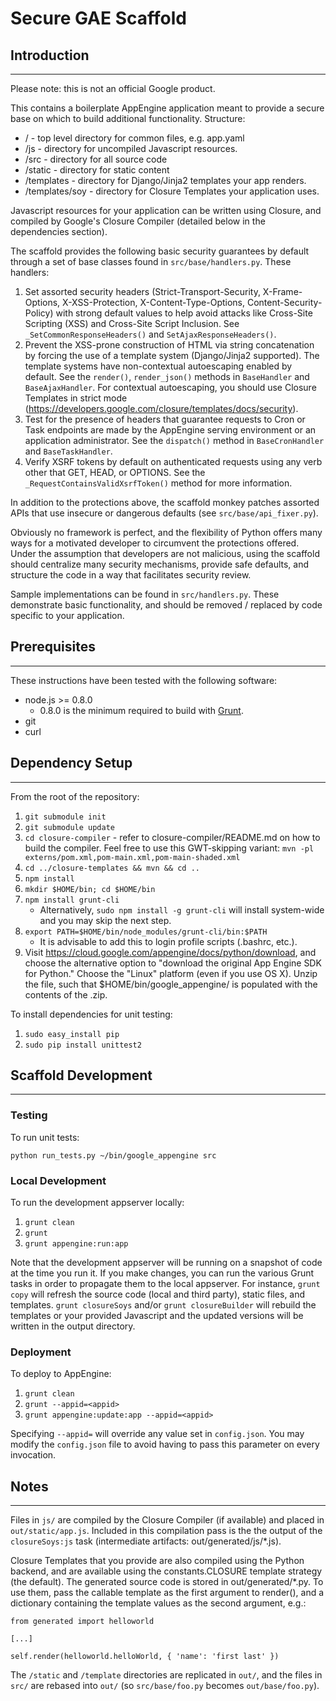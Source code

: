 # Secure GAE Scaffold

## Introduction
----
Please note: this is not an official Google product.

This contains a boilerplate AppEngine application meant to provide a secure
base on which to build additional functionality.  Structure:

* / - top level directory for common files, e.g. app.yaml
* /js - directory for uncompiled Javascript resources.
* /src - directory for all source code
* /static - directory for static content
* /templates - directory for Django/Jinja2 templates your app renders.
* /templates/soy - directory for Closure Templates your application uses.

Javascript resources for your application can be written using Closure,
and compiled by Google's Closure Compiler (detailed below in the dependencies
section).

The scaffold provides the following basic security guarantees by default through
a set of base classes found in `src/base/handlers.py`.  These handlers:

1. Set assorted security headers (Strict-Transport-Security, X-Frame-Options,
   X-XSS-Protection, X-Content-Type-Options, Content-Security-Policy) with
   strong default values to help avoid attacks like Cross-Site Scripting (XSS)
   and Cross-Site Script Inclusion.  See  `_SetCommonResponseHeaders()` and
   `SetAjaxResponseHeaders()`.
1. Prevent the XSS-prone construction of HTML via string concatenation by
   forcing the use of a template system (Django/Jinja2 supported).  The
   template systems have non-contextual autoescaping enabled by default.
   See the `render()`, `render_json()` methods in `BaseHandler` and
   `BaseAjaxHandler`. For contextual autoescaping, you should use Closure
   Templates in strict mode (<https://developers.google.com/closure/templates/docs/security>).
1. Test for the presence of headers that guarantee requests to Cron or
   Task endpoints are made by the AppEngine serving environment or an
   application administrator.  See the `dispatch()` method in `BaseCronHandler`
   and `BaseTaskHandler`.
1. Verify XSRF tokens by default on authenticated requests using any verb other
   that GET, HEAD, or OPTIONS.  See the `_RequestContainsValidXsrfToken()`
   method for more information.

In addition to the protections above, the scaffold monkey patches assorted APIs
that use insecure or dangerous defaults (see `src/base/api_fixer.py`).

Obviously no framework is perfect, and the flexibility of Python offers many
ways for a motivated developer to circumvent the protections offered.  Under
the assumption that developers are not malicious, using the scaffold should
centralize many security mechanisms, provide safe defaults, and structure the
code in a way that facilitates security review.

Sample implementations can be found in `src/handlers.py`.  These demonstrate
basic functionality, and should be removed / replaced by code specific to
your application.


## Prerequisites
----
These instructions have been tested with the following software:

* node.js >= 0.8.0
    * 0.8.0 is the minimum required to build with [Grunt](http://gruntjs.com/).
* git
* curl

## Dependency Setup
----
From the root of the repository:

1.  `git submodule init`
1.  `git submodule update`
1.  `cd closure-compiler` - refer to closure-compiler/README.md on how to build
       the compiler.  Feel free to use this GWT-skipping variant:
       `mvn -pl externs/pom.xml,pom-main.xml,pom-main-shaded.xml`
1.  `cd ../closure-templates && mvn && cd ..`
1.  `npm install`
1.  `mkdir $HOME/bin; cd $HOME/bin`
1.  `npm install grunt-cli`
    * Alternatively, `sudo npm install -g grunt-cli` will install system-wide
      and you may skip the next step.
1.  `export PATH=$HOME/bin/node_modules/grunt-cli/bin:$PATH`
    * It is advisable to add this to login profile scripts (.bashrc, etc.).
1.  Visit <https://cloud.google.com/appengine/docs/python/download>, and choose
    the alternative option to "download the original App Engine SDK for Python."
    Choose the "Linux" platform (even if you use OS X).  Unzip the file, such
    that $HOME/bin/google_appengine/ is populated with the contents of the .zip.

To install dependencies for unit testing:
1. `sudo easy_install pip`
1. `sudo pip install unittest2`

## Scaffold Development
----

### Testing
To run unit tests:

`python run_tests.py ~/bin/google_appengine src`

### Local Development
To run the development appserver locally:

1. `grunt clean`
1. `grunt`
1. `grunt appengine:run:app`

Note that the development appserver will be running on a snapshot of code
at the time you run it.  If you make changes, you can run the various Grunt
tasks in order to propagate them to the local appserver.  For instance,
`grunt copy` will refresh the source code (local and third party), static files,
and templates.  `grunt closureSoys` and/or `grunt closureBuilder` will rebuild
the templates or your provided Javascript and the updated versions will be
written in the output directory.

### Deployment
To deploy to AppEngine:

1. `grunt clean`
1. `grunt --appid=<appid>`
1. `grunt appengine:update:app --appid=<appid>`

Specifying `--appid=` will override any value set in `config.json`.  You may
modify the `config.json` file to avoid having to pass this parameter on
every invocation.

## Notes
----
Files in `js/` are compiled by the Closure Compiler (if available) and placed in
`out/static/app.js`.  Included in this compilation pass is the the output of
the `closureSoys:js` task (intermediate artifacts: out/generated/js/\*.js).

Closure Templates that you provide are also compiled using the Python backend,
and are available using the constants.CLOSURE template strategy (the default).
The generated source code is stored in out/generated/\*.py.  To use them,
pass the callable template as the first argument to render(), and a dictionary
containing the template values as the second argument, e.g.:

    from generated import helloworld
    
    [...]
    
    self.render(helloworld.helloWorld, { 'name': 'first last' })

The `/static` and `/template` directories are replicated in `out/`, and the
files in `src/` are rebased into `out/` (so `src/base/foo.py` becomes
`out/base/foo.py`).
